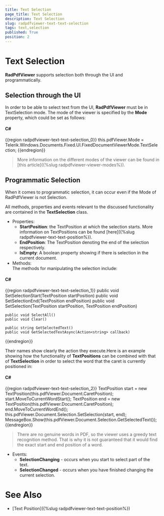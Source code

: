 ```yaml
---
title: Text Selection
page_title: Text Selection
description: Text Selection
slug: radpdfviewer-text-text-selection
tags: text,selection
published: True
position: 2
---
```


# Text Selection



__RadPdfViewer__ supports selection both through the UI and programmatically.

## Selection through the UI

In order to be able to select text from the UI, __RadPdfViewer__ must be in TextSelection mode. The mode of the viewer is specified by the __Mode__ property, which could be set as follows:

#### __C#__

{{region radpdfviewer-text-text-selection_0}}
	this.pdfViewer.Mode = Telerik.Windows.Documents.Fixed.UI.FixedDocumentViewerMode.TextSelection;
{{endregion}}



>More information on the different modes of the viewer can be found in [this article]({%slug radpdfviewer-viewer-modes%}).
	        

## Programmatic Selection

When it comes to programmatic selection, it can occur even if the Mode of RadPdfViewer is not Selection.

All methods, properties and events relevant to the discussed functionality are contained in the __TextSelection__ class.
        

* Properties:
    * __StartPosition__: the TextPosition at which the selection starts. More information on TextPositions can be found [here]({%slug radpdfviewer-text-text-position%}).
    * __EndPosition__: The TextPosition denoting the end of the selection respectively.
    * __IsEmpty__: A boolean property showing if there is selection in the current document.
* Methods:<br/>The methods for manipulating the selection include:

#### __C#__

{{region radpdfviewer-text-text-selection_1}}
	public void SetSelectionStart(TextPosition startPosition)
	public void SetSelectionEnd(TextPosition endPosition)
	public void SetSelection(TextPosition startPosition, TextPosition endPosition)
	
	public void SelectAll()
	public void Clear()
	
	public string GetSelectedText()
	public void GetSelectedTextAsync(Action<string> callback)
{{endregion}}

Their names show clearly the action they execute.Here is an example showing how the functionality of __TextPositions__ can be combined with that of __TextSelection__ in order to select the word that the caret is currently positioned in:

#### __C#__

{{region radpdfviewer-text-text-selection_2}}
	TextPosition start = new TextPosition(this.pdfViewer.Document.CaretPosition);
	start.MoveToCurrentWordStart();
	TextPosition end = new TextPosition(this.pdfViewer.Document.CaretPosition);
	end.MoveToCurrentWordEnd();
	this.pdfViewer.Document.Selection.SetSelection(start, end);
	MessageBox.Show(this.pdfViewer.Document.Selection.GetSelectedText());
{{endregion}}



>There are no genuine words in PDF, so the viewer uses a greedy text recognition method. That is why it is not guaranteed that it would find the exact start and end position of a word.

* Events:
    * __SelectionChanging__ - occurs when you start to select part of the text.
    * __SelectionChanged__ - occurs when you have finished changing the current selection.

# See Also

 * [Text Position]({%slug radpdfviewer-text-text-position%})
